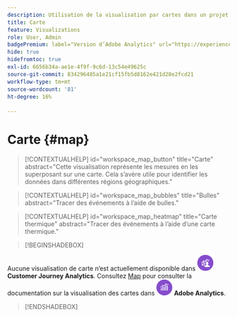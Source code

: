 ```yaml
---
description: Utilisation de la visualisation par cartes dans un projet Workspace.
title: Carte
feature: Visualizations
role: User, Admin
badgePremium: label="Version d’Adobe Analytics" url="https://experienceleague.adobe.com/docs/analytics/analyze/analysis-workspace/visualizations/map-visualization.html" tooltip="Sélectionnez cette option pour afficher la version Adobe Analytics de cet article."
hide: true
hidefromtoc: true
exl-id: 6656b34a-ae1e-4f9f-9c6d-13c54e49625c
source-git-commit: 834296485a1e21cf15fb5d8162e421d28e2fcd21
workflow-type: tm+mt
source-wordcount: '81'
ht-degree: 16%

---
```


# Carte {#map}

<!-- markdownlint-disable MD034 -->

>[!CONTEXTUALHELP]
>id="workspace_map_button"
>title="Carte"
>abstract="Cette visualisation représente les mesures en les superposant sur une carte. Cela s’avère utile pour identifier les données dans différentes régions géographiques."

<!-- markdownlint-enable MD034 -->

<!-- markdownlint-disable MD034 -->

>[!CONTEXTUALHELP]
>id="workspace_map_bubbles"
>title="Bulles"
>abstract="Tracer des événements à l’aide de bulles."

<!-- markdownlint-enable MD034 -->

<!-- markdownlint-disable MD034 -->

>[!CONTEXTUALHELP]
>id="workspace_map_heatmap"
>title="Carte thermique"
>abstract="Tracer des événements à l’aide d’une carte thermique."

<!-- markdownlint-enable MD034 -->

>[!BEGINSHADEBOX]

Aucune visualisation de carte n’est actuellement disponible dans ![CustomerJourneyAnalytics](/help/assets/icons/CustomerJourneyAnalytics.svg) **Customer Journey Analytics**.
Consultez [Map](https://experienceleague.adobe.com/en/docs/analytics/analyze/analysis-workspace/visualizations/map-visualization) pour consulter la documentation sur la visualisation des cartes dans ![AdobeAnalytics](/help/assets/icons/AdobeAnalytics.svg) **Adobe Analytics**.

>[!ENDSHADEBOX]

